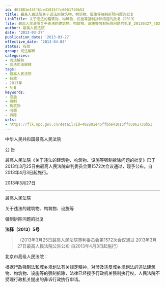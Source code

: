 ```yaml
---
id: 402881e45ffbbe41015ffc6061730b53
title: 最高人民法院关于违法的建筑物、构筑物、设施等强制拆除问题的批复
LinkTitle: 关于违法的建筑物、构筑物、设施等强制拆除问题的批复（2013）
file: 最高人民法院关于违法的建筑物、构筑物、设施等强制拆除问题的批复_20130327_402881e45ffbbe41015ffc6061730b53.docx
author: 最高人民法院
date: '2013-03-27'
publication_date: '2013-03-27'
effective_date: '2013-04-03'
status: 有效
group: 司法解释
categories:
- 司法解释
- 高法司法解释
tags:
- 最高人民法院
- 有效
- 2013年
- 批复
keywords:
- 设施
- 强制
- 构筑物
- 问题
- 拆除
urls:
- https://flk.npc.gov.cn/detail?id=402881e45ffbbe41015ffc6061730b53
---
```


中华人民共和国最高人民法院

公 告

最高人民法院《关于违法的建筑物、构筑物、设施等强制拆除问题的批复》已于2013年3月25日由最高人民法院审判委员会第1572次会议通过，现予公布，自2013年4月3日起施行。

2013年3月27日

---

最高人民法院

关于违法的建筑物、构筑物、设施等

强制拆除问题的批复

**法释〔2013〕5号**

> （2013年3月25日最高人民法院审判委员会第1572次会议通过 2013年3月27日最高人民法院公告公布 自2013年4月3日起施行）

北京市高级人民法院：

根据行政强制法和城乡规划法有关规定精神，对涉及违反城乡规划法的违法建筑物、构筑物、设施等的强制拆除，法律已经授予行政机关强制执行权，人民法院不受理行政机关提出的非诉行政执行申请。

